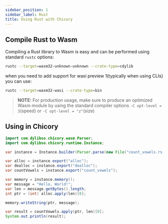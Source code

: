 ```yaml
---
sidebar_position: 1
sidebar_label: Rust
title: Using Rust with Chicory
---
```

## Compile Rust to Wasm

Compiling a Rust library to Wasm is easy and can be performed using standard `rustc` options:

```bash
rustc --target=wasm32-unknown-unknown --crate-type=cdylib
```

when you need to add support for wasi preview 1(typically when using CLIs) you can use:

```bash
rustc --target=wasm32-wasi --crate-type=bin
```

> **NOTE:** For production usage, make sure to produce an optimized Wasm module by using the standard compiler options `-C opt-level = 3`(speed) or `-C opt-level = "z"`(size)

## Using in Chicory

<!--
```java
//DEPS com.dylibso.chicory:docs-lib:999-SNAPSHOT
//DEPS com.dylibso.chicory:runtime:999-SNAPSHOT

docs.FileOps.copyFromWasmCorpus("count_vowels.rs.wasm", "count_vowels.rs.wasm");

System.setOut(new PrintStream(
  new BufferedOutputStream(
    new FileOutputStream("docs/examples/rust.md.result"))));
```
-->

```java
import com.dylibso.chicory.wasm.Parser;
import com.dylibso.chicory.runtime.Instance;

var instance = Instance.builder(Parser.parse(new File("count_vowels.rs.wasm"))).build();

var alloc = instance.export("alloc");
var dealloc = instance.export("dealloc");
var countVowels = instance.export("count_vowels");

var memory = instance.memory();
var message = "Hello, World!";
var len = message.getBytes().length;
int ptr = (int) alloc.apply(len)[0];

memory.writeString(ptr, message);

var result = countVowels.apply(ptr, len)[0];
System.out.println(result);
```
